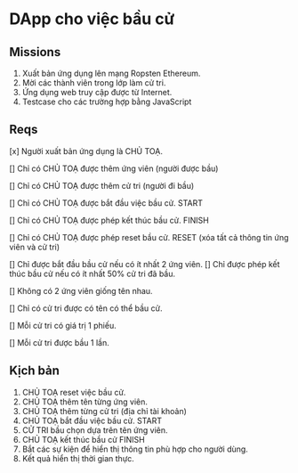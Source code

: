 DApp cho việc bầu cử
===

Missions
---

1. Xuất bản ứng dụng lên mạng Ropsten Ethereum.
2. Mời các thành viên trong lớp làm cử tri.
3. Ứng dụng web truy cập được từ Internet.
4. Testcase cho các trường hợp bằng JavaScript

Reqs
---

[x] Người xuất bản ứng dụng là CHỦ TOẠ.

[] Chỉ có CHỦ TOẠ được thêm ứng viên (người được bầu)

[] Chỉ có CHỦ TOẠ được thêm cử tri (người đi bầu)

[] Chỉ có CHỦ TOẠ được bắt đầu việc bầu cử. START

[] Chỉ có CHỦ TOẠ được phép kết thúc bầu cử. FINISH

[] Chỉ có CHỦ TOẠ được phép reset bầu cử. RESET (xóa tất cả thông tin ứng viên và cử tri)

[] Chỉ được bắt đầu bầu cử nếu có ít nhất 2 ứng viên.
[] Chỉ được phép kết thúc bầu cử nếu có ít nhất 50% cử tri đã bầu.

[] Không có 2 ứng viên giống tên nhau.

[] Chỉ có cử tri được có tên có thể bầu cử.

[] Mỗi cử tri có giá trị 1 phiếu.

[] Mỗi cử tri được bầu 1 lần.

Kịch bản
---

1. CHỦ TOẠ reset việc bầu cử.
2. CHỦ TOẠ thêm tên từng ứng viên.
3. CHỦ TOẠ thêm từng cử tri (địa chỉ tài khoản)
4. CHỦ TOẠ bắt đầu việc bầu cử. START
5. CỬ TRI bầu chọn dựa trên tên ứng viên.
6. CHỦ TOẠ kết thúc bầu cử FINISH
7. Bắt các sự kiện để hiển thị thông tin phù hợp cho người dùng.
8. Kết quả hiển thị thời gian thực.
